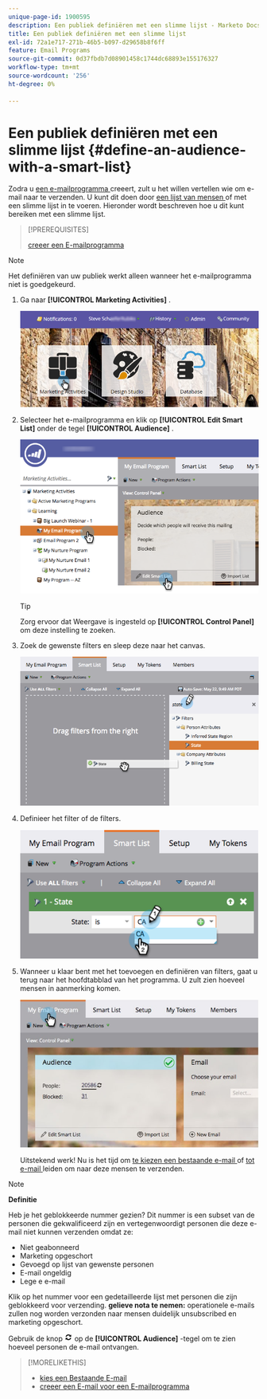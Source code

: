```yaml
---
unique-page-id: 1900595
description: Een publiek definiëren met een slimme lijst - Marketo Docs - Productdocumentatie
title: Een publiek definiëren met een slimme lijst
exl-id: 72a1e717-271b-46b5-b097-d29658b8f6ff
feature: Email Programs
source-git-commit: 0d37fbdb7d08901458c1744dc68893e155176327
workflow-type: tm+mt
source-wordcount: '256'
ht-degree: 0%

---
```


# Een publiek definiëren met een slimme lijst {#define-an-audience-with-a-smart-list}

Zodra u [ een e-mailprogramma ](/help/marketo/product-docs/email-marketing/email-programs/creating-an-email-program/create-an-email-program.md) creeert, zult u het willen vertellen wie om e-mail naar te verzenden. U kunt dit doen door [ een lijst van mensen ](/help/marketo/product-docs/email-marketing/email-programs/managing-people-in-email-programs/define-an-audience-by-importing-a-list.md) of met een slimme lijst in te voeren. Hieronder wordt beschreven hoe u dit kunt bereiken met een slimme lijst.

>[!PREREQUISITES]
>
>[ creeer een E-mailprogramma ](/help/marketo/product-docs/email-marketing/email-programs/creating-an-email-program/create-an-email-program.md)

>[!NOTE]
>
>Het definiëren van uw publiek werkt alleen wanneer het e-mailprogramma niet is goedgekeurd.

1. Ga naar **[!UICONTROL Marketing Activities]** .

   ![](assets/login-marketing-activities.png)

1. Selecteer het e-mailprogramma en klik op **[!UICONTROL Edit Smart List]** onder de tegel **[!UICONTROL Audience]** .

   ![](assets/2017-05-22-09-46-37.png)

   >[!TIP]
   >
   >Zorg ervoor dat Weergave is ingesteld op **[!UICONTROL Control Panel]** om deze instelling te zoeken.

1. Zoek de gewenste filters en sleep deze naar het canvas.

   ![](assets/dragstate.png)

1. Definieer het filter of de filters.

   ![](assets/image2014-9-12-11-3a1-3a14.png)

1. Wanneer u klaar bent met het toevoegen en definiëren van filters, gaat u terug naar het hoofdtabblad van het programma. U zult zien hoeveel mensen in aanmerking komen.

   ![](assets/myemailprogram.jpg)

   Uitstekend werk! Nu is het tijd om [ te kiezen een bestaande e-mail ](/help/marketo/product-docs/email-marketing/email-programs/email-program-actions/choose-an-existing-email.md) of [ tot e-mail ](/help/marketo/product-docs/email-marketing/email-programs/email-program-actions/create-an-email-for-an-email-program.md) leiden om naar deze mensen te verzenden.

>[!NOTE]
>
>**Definitie**
>
>Heb je het geblokkeerde nummer gezien? Dit nummer is een subset van de personen die gekwalificeerd zijn en vertegenwoordigt personen die deze e-mail niet kunnen verzenden omdat ze:
>
>* Niet geabonneerd
>* Marketing opgeschort
>* Gevoegd op lijst van gewenste personen
>* E-mail ongeldig
>* Lege e e-mail
>
>Klik op het nummer voor een gedetailleerde lijst met personen die zijn geblokkeerd voor verzending. **gelieve nota te nemen:** operationele e-mails zullen nog worden verzonden naar mensen duidelijk unsubscribed en marketing opgeschort.
>
>Gebruik de knop ![—](assets/image2014-10-23-16-3a32-3a36.png) op de **[!UICONTROL Audience]** -tegel om te zien hoeveel personen de e-mail ontvangen.

>[!MORELIKETHIS]
>
>* [ kies een Bestaande E-mail ](/help/marketo/product-docs/email-marketing/email-programs/email-program-actions/choose-an-existing-email.md)
>* [ creeer een E-mail voor een E-mailprogramma ](/help/marketo/product-docs/email-marketing/email-programs/email-program-actions/create-an-email-for-an-email-program.md)
